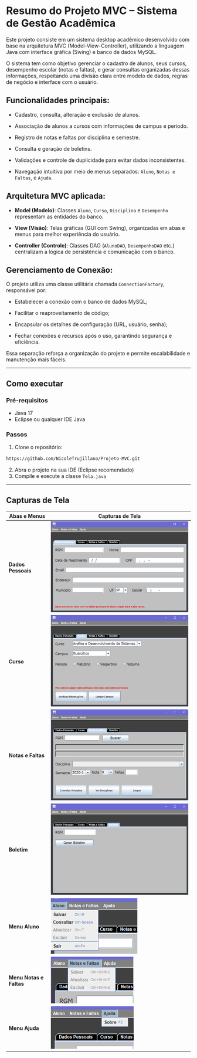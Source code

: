 # Resumo do Projeto MVC – Sistema de Gestão Acadêmica

Este projeto consiste em um sistema desktop acadêmico desenvolvido com base na arquitetura MVC (Model-View-Controller), utilizando a linguagem Java com interface gráfica (Swing) e banco de dados MySQL. 

O sistema tem como objetivo gerenciar o cadastro de alunos, seus cursos, desempenho escolar (notas e faltas), e gerar consultas organizadas dessas informações, respeitando uma divisão clara entre modelo de dados, regras de negócio e interface com o usuário.

##  Funcionalidades principais:

 - Cadastro, consulta, alteração e exclusão de alunos.

 - Associação de alunos a cursos com informações de campus e período.

 - Registro de notas e faltas por disciplina e semestre.

 - Consulta e geração de boletins.

 - Validações e controle de duplicidade para evitar dados inconsistentes.

 - Navegação intuitiva por meio de menus separados: ```Aluno```, ```Notas e Faltas```, e ```Ajuda```.

## Arquitetura MVC aplicada:

 - **Model (Modelo)**: Classes ```Aluno```, ```Curso```, ```Disciplina``` e ```Desempenho``` representam as entidades do banco.

 - **View (Visão)**: Telas gráficas (GUI com Swing), organizadas em abas e menus para melhor experiência do usuário.

 - **Controller (Controle)**: Classes DAO (```AlunoDAO```, ```DesempenhoDAO``` etc.) centralizam a lógica de persistência e comunicação com o banco.

## Gerenciamento de Conexão:

O projeto utiliza uma classe utilitária chamada ```ConnectionFactory```, responsável por:

 - Estabelecer a conexão com o banco de dados MySQL;

 - Facilitar o reaproveitamento de código;

 - Encapsular os detalhes de configuração (URL, usuário, senha);

 - Fechar conexões e recursos após o uso, garantindo segurança e eficiência.

Essa separação reforça a organização do projeto e permite escalabilidade e manutenção mais fáceis.

---

## Como executar

### Pré-requisitos
- Java 17
- Eclipse ou qualquer IDE Java

### Passos
1. Clone o repositório:
```bash
https://github.com/NicoleTrujillano/Projeto-MVC.git
```
2. Abra o projeto na sua IDE (Eclipse recomendado)
3. Compile e execute a classe `Tela.java`

---

## Capturas de Tela

| Abas e Menus                            | Capturas de Tela       |
|--------------------------------------------|------------|
| **Dados Pessoais**                    | ![Tela Dados](images/aba_dados_pessoais.png)  |
| **Curso**                    | ![Tela Curso](images/aba_curso.png)    |
| **Notas e Faltas**                    | ![Tela Notas e Faltas](images/aba_notas_e_faltas.png)    |
| **Boletim**                    | ![Tela Boletim](images/aba_gera_boletim.png)    |
| **Menu Aluno**                    | ![Tela Menu Aluno](images/menu_aluno.png)    |
| **Menu Notas e Faltas**                    | ![Tela Menu Notas e Faltas](images/menu_notas_e_faltas.png)    |
| **Menu Ajuda**                    | ![Tela Menu Ajuda](images/menu_ajuda.png)    |


